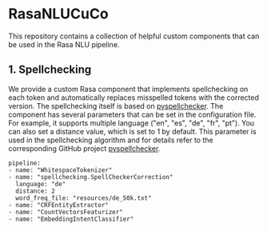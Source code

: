 # RasaNLUCuCo
This repository contains a collection of helpful custom components that can be used in
the Rasa NLU pipeline. 


## 1. Spellchecking

We provide a custom Rasa component that implements spellchecking on each token and automatically replaces misspelled tokens with the corrected version. The spellchecking itself is based on [pyspellchecker](https://github.com/barrust/pyspellchecker). The component has several parameters that can be set in the configuration file. For example, it supports multiple language ("en", "es", "de", "fr", "pt"). You can also set a distance value, which is set to 1 by default. This parameter is used in the spellchecking algorithm and for details refer to the corresponding GitHub project [pyspellchecker](https://github.com/barrust/pyspellchecker).

```
pipeline:
- name: "WhitespaceTokenizer"
- name: "spellchecking.SpellCheckerCorrection"
  language: "de"
  distance: 2
  word_freq_file: "resources/de_50k.txt"
- name: "CRFEntityExtractor"
- name: "CountVectorsFeaturizer"
- name: "EmbeddingIntentClassifier"
```
